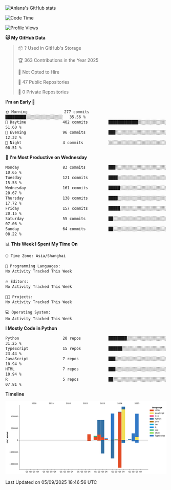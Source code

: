 <!-- ![Anlans's GitHub stats](https://github-readme-stats.vercel.app/api?username=Anlans) -->
![Anlans's GitHub stats](https://github-readme-stats.vercel.app/api?username=Anlans&rank_icon=github)

<!--START_SECTION:waka-->
![Code Time](http://img.shields.io/badge/Code%20Time-0%20secs-blue)

![Profile Views](http://img.shields.io/badge/Profile%20Views-0-blue)

**🐱 My GitHub Data** 

> 📦 ? Used in GitHub's Storage 
 > 
> 🏆 363 Contributions in the Year 2025
 > 
> 🚫 Not Opted to Hire
 > 
> 📜 47 Public Repositories 
 > 
> 🔑 0 Private Repositories 
 > 
**I'm an Early 🐤** 

```text
🌞 Morning                277 commits         █████████░░░░░░░░░░░░░░░░   35.56 % 
🌆 Daytime                402 commits         █████████████░░░░░░░░░░░░   51.60 % 
🌃 Evening                96 commits          ███░░░░░░░░░░░░░░░░░░░░░░   12.32 % 
🌙 Night                  4 commits           ░░░░░░░░░░░░░░░░░░░░░░░░░   00.51 % 
```
📅 **I'm Most Productive on Wednesday** 

```text
Monday                   83 commits          ███░░░░░░░░░░░░░░░░░░░░░░   10.65 % 
Tuesday                  121 commits         ████░░░░░░░░░░░░░░░░░░░░░   15.53 % 
Wednesday                161 commits         █████░░░░░░░░░░░░░░░░░░░░   20.67 % 
Thursday                 138 commits         ████░░░░░░░░░░░░░░░░░░░░░   17.72 % 
Friday                   157 commits         █████░░░░░░░░░░░░░░░░░░░░   20.15 % 
Saturday                 55 commits          ██░░░░░░░░░░░░░░░░░░░░░░░   07.06 % 
Sunday                   64 commits          ██░░░░░░░░░░░░░░░░░░░░░░░   08.22 % 
```


📊 **This Week I Spent My Time On** 

```text
🕑︎ Time Zone: Asia/Shanghai

💬 Programming Languages: 
No Activity Tracked This Week

🔥 Editors: 
No Activity Tracked This Week

🐱‍💻 Projects: 
No Activity Tracked This Week

💻 Operating System: 
No Activity Tracked This Week
```

**I Mostly Code in Python** 

```text
Python                   20 repos            ████████░░░░░░░░░░░░░░░░░   31.25 % 
TypeScript               15 repos            ██████░░░░░░░░░░░░░░░░░░░   23.44 % 
JavaScript               7 repos             ███░░░░░░░░░░░░░░░░░░░░░░   10.94 % 
HTML                     7 repos             ███░░░░░░░░░░░░░░░░░░░░░░   10.94 % 
R                        5 repos             ██░░░░░░░░░░░░░░░░░░░░░░░   07.81 % 
```



**Timeline**

![Lines of Code chart](https://raw.githubusercontent.com/Anlans/Anlans/main/assets/bar_graph.png)


 Last Updated on 05/09/2025 18:46:56 UTC
<!--END_SECTION:waka-->
